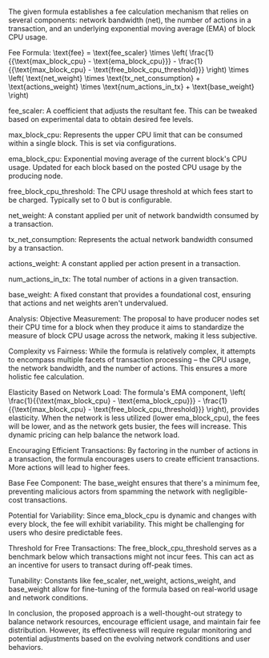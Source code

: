 The given formula establishes a fee calculation mechanism that relies on several components: network bandwidth (net), the number of actions in a transaction, and an underlying exponential moving average (EMA) of block CPU usage.

Fee Formula:
\text{fee} = \text{fee_scaler} \times \left( \frac{1}{{\text{max_block_cpu} - \text{ema_block_cpu}}} - \frac{1}{{\text{max_block_cpu} - \text{free_block_cpu_threshold}}} \right) \times \left( \text{net_weight} \times \text{tx_net_consumption} + \text{actions_weight} \times \text{num_actions_in_tx} + \text{base_weight} \right)

fee_scaler: A coefficient that adjusts the resultant fee. This can be tweaked based on experimental data to obtain desired fee levels.

max_block_cpu: Represents the upper CPU limit that can be consumed within a single block. This is set via configurations.

ema_block_cpu: Exponential moving average of the current block's CPU usage. Updated for each block based on the posted CPU usage by the producing node.

free_block_cpu_threshold: The CPU usage threshold at which fees start to be charged. Typically set to 0 but is configurable.

net_weight: A constant applied per unit of network bandwidth consumed by a transaction.

tx_net_consumption: Represents the actual network bandwidth consumed by a transaction.

actions_weight: A constant applied per action present in a transaction.

num_actions_in_tx: The total number of actions in a given transaction.

base_weight: A fixed constant that provides a foundational cost, ensuring that actions and net weights aren't undervalued.

Analysis:
Objective Measurement: The proposal to have producer nodes set their CPU time for a block when they produce it aims to standardize the measure of block CPU usage across the network, making it less subjective.

Complexity vs Fairness: While the formula is relatively complex, it attempts to encompass multiple facets of transaction processing – the CPU usage, the network bandwidth, and the number of actions. This ensures a more holistic fee calculation.

Elasticity Based on Network Load: The formula's EMA component, \left( \frac{1}{{\text{max_block_cpu} - \text{ema_block_cpu}}} - \frac{1}{{\text{max_block_cpu} - \text{free_block_cpu_threshold}}} \right), provides elasticity. When the network is less utilized (lower ema_block_cpu), the fees will be lower, and as the network gets busier, the fees will increase. This dynamic pricing can help balance the network load.

Encouraging Efficient Transactions: By factoring in the number of actions in a transaction, the formula encourages users to create efficient transactions. More actions will lead to higher fees.

Base Fee Component: The base_weight ensures that there's a minimum fee, preventing malicious actors from spamming the network with negligible-cost transactions.

Potential for Variability: Since ema_block_cpu is dynamic and changes with every block, the fee will exhibit variability. This might be challenging for users who desire predictable fees.

Threshold for Free Transactions: The free_block_cpu_threshold serves as a benchmark below which transactions might not incur fees. This can act as an incentive for users to transact during off-peak times.

Tunability: Constants like fee_scaler, net_weight, actions_weight, and base_weight allow for fine-tuning of the formula based on real-world usage and network conditions.

In conclusion, the proposed approach is a well-thought-out strategy to balance network resources, encourage efficient usage, and maintain fair fee distribution. However, its effectiveness will require regular monitoring and potential adjustments based on the evolving network conditions and user behaviors.
